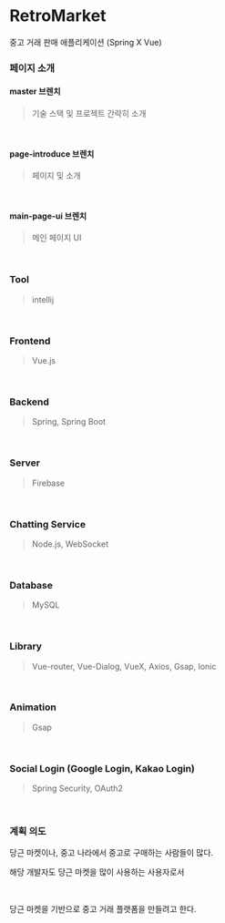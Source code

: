 # RetroMarket
중고 거래 판매 애플리케이션 (Spring X Vue)

### 페이지 소개

#### master 브렌치
> 기술 스택 및 프로젝트 간략히 소개

<br>

#### page-introduce 브렌치
> 페이지 및 소개

<br>

#### main-page-ui 브렌치
> 메인 페이지 UI 

<br>

### Tool
> intellij

<br>

### Frontend
> Vue.js

<br>

### Backend
> Spring, Spring Boot

<br>

### Server
> Firebase

<br>

### Chatting Service
> Node.js, WebSocket

<br>

### Database
> MySQL 

<br>

### Library
> Vue-router, Vue-Dialog, VueX, Axios, Gsap, Ionic

<br>

### Animation
> Gsap

<br>

### Social Login (Google Login, Kakao Login)
> Spring Security, OAuth2

<br>

### 계획 의도
당근 마켓이나, 중고 나라에서 중고로 구매하는 사람들이 많다.

<span style="height: 8px;">

해당 개발자도 당근 마켓을 많이 사용하는 사용자로서 

<br>
<span style="height: 16px;">

당근 마켓을 기반으로 중고 거래 플랫폼을 만들려고 한다.
